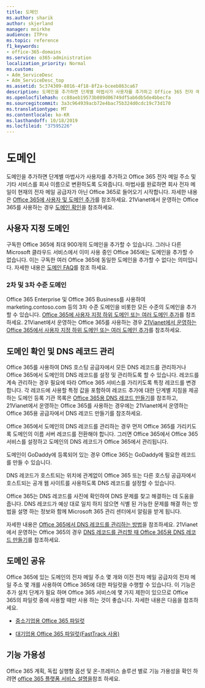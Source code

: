 ```yaml
---
title: 도메인
ms.author: sharik
author: skjerland
manager: mnirkhe
audience: ITPro
ms.topic: reference
f1_keywords:
- office-365-domains
ms.service: o365-administration
localization_priority: Normal
ms.custom:
- Adm_ServiceDesc
- Adm_ServiceDesc_top
ms.assetid: 5c374309-8016-4f18-8f2a-bceeb863ca67
description: 도메인을 추가하면 단계별 마법사가 사용자를 추가하고 Office 365 전자 메일 주소 및 기타 서비스를 회사 이름으로 변환하도록 도와줍니다. 마법사를 완료하면 회사 전자 메일이 현재의 전자 메일 공급자가 아닌 Office 365로 들어오기 시작합니다. 자세한 내용은 Office 365에 사용자 및 도메인 추가를 참조하세요. 21Vianet에서 운영 하는 Office 365을 사용 하는 경우 도메인 확인을 참조 하세요.
ms.openlocfilehash: cc88aeb19573b089d06749df5ab6db5de4bbecfa
ms.sourcegitcommit: 3a3c964939acb72e4bac75b324d0cdc19c73d170
ms.translationtype: MT
ms.contentlocale: ko-KR
ms.lasthandoff: 10/18/2019
ms.locfileid: "37595226"
---
```

# <a name="domains"></a>도메인

도메인을 추가하면 단계별 마법사가 사용자를 추가하고 Office 365 전자 메일 주소 및 기타 서비스를 회사 이름으로 변환하도록 도와줍니다. 마법사를 완료하면 회사 전자 메일이 현재의 전자 메일 공급자가 아닌 Office 365로 들어오기 시작합니다. 자세한 내용은 [Office 365에 사용자 및 도메인 추가](https://support.office.com/article/6383f56d-3d09-4dcb-9b41-b5f5a5efd611)를 참조하세요. 21Vianet에서 운영하는 Office 365를 사용하는 경우 [도메인 확인](https://docs.microsoft.com/office365/admin/setup/add-domain)을 참조하세요.
  
## <a name="custom-domains"></a>사용자 지정 도메인

구독한 Office 365에 최대 900개의 도메인을 추가할 수 있습니다. 그러나 다른 Microsoft 클라우드 서비스에서 이미 사용 중인 Office 365에는 도메인을 추가할 수 없습니다. 이는 구독한 여러 Office 365에 동일한 도메인을 추가할 수 없다는 의미입니다. 자세한 내용은 [도메인 FAQ](https://support.office.com/article/Domains-FAQ-1272bad0-4bd4-4796-8005-67d6fb3afc5a)를 참조 하세요.
  
### <a name="second-and-third-level-domains"></a>2차 및 3차 수준 도메인

Office 365 Enterprise 및 Office 365 Business를 사용하여 marketing.contoso.com 등의 3차 수준 도메인을 비롯한 모든 수준의 도메인을 추가할 수 있습니다. [Office 365에 사용자 지정 하위 도메인 또는 여러 도메인 추가](https://docs.microsoft.com/office365/admin/setup/domains-faq)를 참조하세요. 21Vianet에서 운영하는 Office 365를 사용하는 경우 [21Vianet에서 운영하는 Office 365에서 사용자 지정 하위 도메인 또는 여러 도메인 추가](https://docs.microsoft.com/office365/admin/setup/domains-faq)를 참조하세요.
  
## <a name="domain-verification-and-managing-dns-records"></a>도메인 확인 및 DNS 레코드 관리

Office 365를 사용하여 DNS 호스팅 공급자에서 모든 DNS 레코드를 관리하거나 Office 365에서 도메인의 DNS 레코드를 설정 및 관리하도록 할 수 있습니다. 레코드를 계속 관리하는 경우 필요에 따라 Office 365 서비스를 가리키도록 특정 레코드를 변경합니다. 각 레코드에 사용할 특정 값을 포함하여 레코드 추가에 대한 단계별 지침을 제공하는 도메인 등록 기관 목록은 [Office 365용 DNS 레코드 만들기](https://docs.microsoft.com/office365/admin/get-help-with-domains/create-dns-records-at-any-dns-hosting-provider)를 참조하고, 21Vianet에서 운영하는 Office 365를 사용하는 경우에는 21Vianet에서 운영하는 Office 365용 공급자에서 DNS 레코드 만들기를 참조하세요. 
  
Office 365에서 도메인의 DNS 레코드를 관리하는 경우 먼저 Office 365를 가리키도록 도메인의 이름 서버 레코드를 전환해야 합니다. 그러면 Office 365에서 Office 365 서비스를 설정하고 도메인의 DNS 레코드가 Office 365에서 관리됩니다.
  
도메인이 GoDaddy에 등록되어 있는 경우 Office 365는 GoDaddy에 필요한 레코드를 만들 수 있습니다. 
  
DNS 레코드가 호스트되는 위치에 관계없이 Office 365 또는 다른 호스팅 공급자에서 호스트되는 공개 웹 사이트를 사용하도록 DNS 레코드를 설정할 수 있습니다. 
  
Office 365는 DNS 레코드를 사진에 확인하여 DNS 문제를 찾고 해결하는 데 도움을 줍니다. DNS 레코드가 예상 대로 일치 하지 않으면 식별 된 가능한 문제를 해결 하는 방법을 설명 하는 정보와 함께 Microsoft 365 관리 센터에서 알림을 받게 됩니다.
  
자세한 내용은 [Office 365에서 DNS 레코드를 관리하는 방법](https://docs.microsoft.com/office365/admin/setup/domains-faq)을 참조하세요. 21Vianet에서 운영하는 Office 365의 경우 [DNS 레코드를 관리할 때 Office 365용 DNS 레코드 만들기](https://docs.microsoft.com/office365/admin/services-in-china/create-dns-records-when-you-manage-your-dns-records)를 참조하세요.
  
## <a name="sharing-a-domain"></a>도메인 공유

Office 365에 있는 도메인의 전자 메일 주소 몇 개와 이전 전자 메일 공급자의 전자 메일 주소 몇 개를 사용하여 Office 365에 대한 파일럿을 수행할 수 있습니다. 이 기능은 추가 설치 단계가 필요 하며 Office 365 서비스에 몇 가지 제한이 있으므로 Office 365의 파일럿 중에 사용할 때만 사용 하는 것이 좋습니다. 자세한 내용은 다음을 참조하세요.
  
- [중소기업용 Office 365 파일럿](https://support.office.com/article/39cee536-6a03-40cf-b9c1-f301bb6001d7)
    
- [대기업용 Office 365 파일럿(FastTrack 사용)](https://fasttrack.office.com/onboard)
    
## <a name="feature-availability"></a>기능 가용성

Office 365 계획, 독립 실행형 옵션 및 온-프레미스 솔루션 별로 기능 가용성을 확인 하려면 [office 365 플랫폼 서비스 설명을](office-365-platform-service-description.md)참조 하세요.
  

